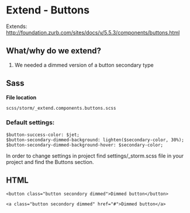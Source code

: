 #  Extend - Buttons 

Extends: <http://foundation.zurb.com/sites/docs/v/5.5.3/components/buttons.html>

## What/why do we extend?

1.  We needed a dimmed version of a button secondary type

## Sass

**File location**

``` 
scss/storm/_extend.components.buttons.scss
```

### Default settings:

``` 
$button-success-color: $jet;
$button-secondary-dimmed-background: lighten($secondary-color, 30%);
$button-secondary-dimmed-background-hover: $secondary-color;
```

In order to change settings in project find settings/\_storm.scss file in your project and find the Buttons section.

## HTML

``` 
<button class="button secondory dimmed">Dimmed button</button>
 
<a class="button secondory dimmed" href="#">Dimmed button</a>
```
